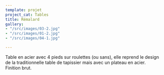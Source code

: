 ```yaml
---
template: projet
project_cat: Tables
title: Rémalard
gallery:
- "/src/images/03-2.jpg"
- "/src/images/01-2.jpg"
- "/src/images/04-1.jpg"

---
```

Table en acier avec 4 pieds sur roulettes (ou sans), elle reprend le design de la traditionnelle table de tapissier mais avec un plateau en acier.   
Finition brut.
